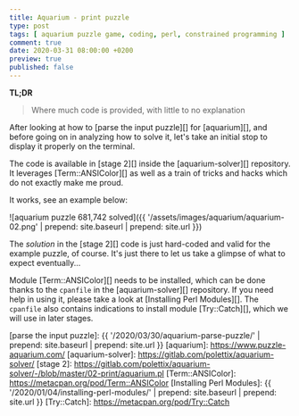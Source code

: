 ```yaml
---
title: Aquarium - print puzzle
type: post
tags: [ aquarium puzzle game, coding, perl, constrained programming ]
comment: true
date: 2020-03-31 08:00:00 +0200
preview: true
published: false
---
```


**TL;DR**

> Where much code is provided, with little to no explanation

After looking at how to [parse the input puzzle][] for [aquarium][], and
before going on in analyzing how to solve it, let's take an initial stop to
display it properly on the terminal.

The code is available in [stage 2][] inside the [aquarium-solver][]
repository. It leverages [Term::ANSIColor][] as well as a train of tricks
and hacks which do not exactly make me proud.

It works, see an example below:

![aquarium puzzle 681,742 solved]({{ '/assets/images/aquarium/aquarium-02.png' | prepend: site.baseurl | prepend: site.url }})

The *solution* in the [stage 2][] code is just hard-coded and valid for the
example puzzle, of course. It's just there to let us take a glimpse of what
to expect eventually...

Module [Term::ANSIColor][] needs to be installed, which can be done thanks
to the `cpanfile` in the [aquarium-solver][] repository. If you need help in
using it, please take a look at [Installing Perl Modules][]. The `cpanfile`
also contains indications to install module [Try::Catch][], which we will
use in later stages.

[parse the input puzzle]: {{ '/2020/03/30/aquarium-parse-puzzle/' | prepend: site.baseurl | prepend: site.url }}
[aquarium]: https://www.puzzle-aquarium.com/
[aquarium-solver]: https://gitlab.com/polettix/aquarium-solver/
[stage 2]: https://gitlab.com/polettix/aquarium-solver/-/blob/master/02-print/aquarium.pl
[Term::ANSIColor]: https://metacpan.org/pod/Term::ANSIColor
[Installing Perl Modules]: {{ '/2020/01/04/installing-perl-modules/' | prepend: site.baseurl | prepend: site.url }}
[Try::Catch]: https://metacpan.org/pod/Try::Catch
